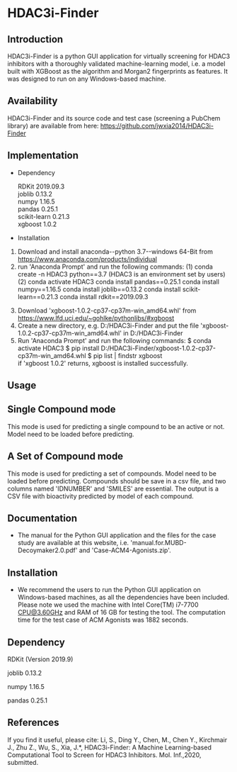 # HDAC3i-Finder

Introduction
-----------------------------------
HDAC3i-Finder is a python GUI application for virtually screening for HDAC3 inhibitors with a thoroughly validated machine-learning model, i.e. a model built with XGBoost as the algorithm and Morgan2 fingerprints as features. It was designed to run on any Windows-based machine.

Availability
-----------------------------------
HDAC3i-Finder and its source code and test case (screening a PubChem library) are available from here: 
https://github.com/jwxia2014/HDAC3i-Finder

Implementation
-----------------------------------
* Dependency

  RDKit 2019.09.3  
  joblib 0.13.2  
  numpy 1.16.5  
  pandas 0.25.1  
  scikit-learn 0.21.3  
  xgboost 1.0.2

* Installation

1. Download and install anaconda--python 3.7--windows 64-Bit from https://www.anaconda.com/products/individual
2. run 'Anaconda Prompt' and run the following commands:
  (1) conda create -n HDAC3 python==3.7 (HDAC3 is an environment set by users)
  (2) conda activate HDAC3
  conda install pandas==0.25.1
  conda install numpy==1.16.5
  conda install joblib==0.13.2
  conda install scikit-learn==0.21.3
  conda install rdkit==2019.09.3
3) Download 'xgboost-1.0.2-cp37-cp37m-win_amd64.whl' from https://www.lfd.uci.edu/~gohlke/pythonlibs/#xgboost
4) Create a new directory, e.g. D:/HDAC3i-Finder and put the file 'xgboost-1.0.2-cp37-cp37m-win_amd64.whl' in D:/HDAC3i-Finder  
5) Run 'Anaconda Prompt' and run the following commands:
   $ conda activate HDAC3
   $ pip install D:/HDAC3i-Finder/xgboost-1.0.2-cp37-cp37m-win_amd64.whl
   $ pip list | findstr xgboost   
   if 'xgboost 1.0.2' returns, xgboost is installed successfully. 

  
Usage
-----------------------------------

## Single Compound mode
This mode is used for predicting a single compound  to be an active or not.
Model need to be loaded before predicting.

## A Set of Compound mode
This mode is used for predicting a set of compounds.
Model need to be loaded before predicting.
Compounds should be save in a csv file, and two columns named 'IDNUMBER' and 'SMILES' are essential.
The output is a CSV file with bioactivity predicted by model of each compound. 


Documentation
-----------------------------------

* The manual for the Python GUI application and the files for the case study are available at this website, i.e. 'manual.for.MUBD-Decoymaker2.0.pdf' and 'Case-ACM4-Agonists.zip'.


Installation
-----------------------------------

* We recommend the users to run the Python GUI application on Windows-based machines, as all the dependencies have been included. Please note we used the machine with Intel Core(TM) i7-7700 CPU@3.60GHz and RAM of 16 GB for testing the tool. The computation time for the test case of ACM Agonists was 1882 seconds. 

Dependency 
-----------------------------------
RDKit (Version 2019.9)

joblib 0.13.2

numpy 1.16.5

pandas 0.25.1

References
-----------------------------------
If you find it useful, please cite: 
Li, S., Ding Y., Chen, M., Chen Y., Kirchmair J., Zhu Z., Wu, S., Xia, J.*, HDAC3i-Finder: A Machine Learning-based Computational Tool to Screen for HDAC3 Inhibitors. Mol. Inf.,2020, submitted. 
